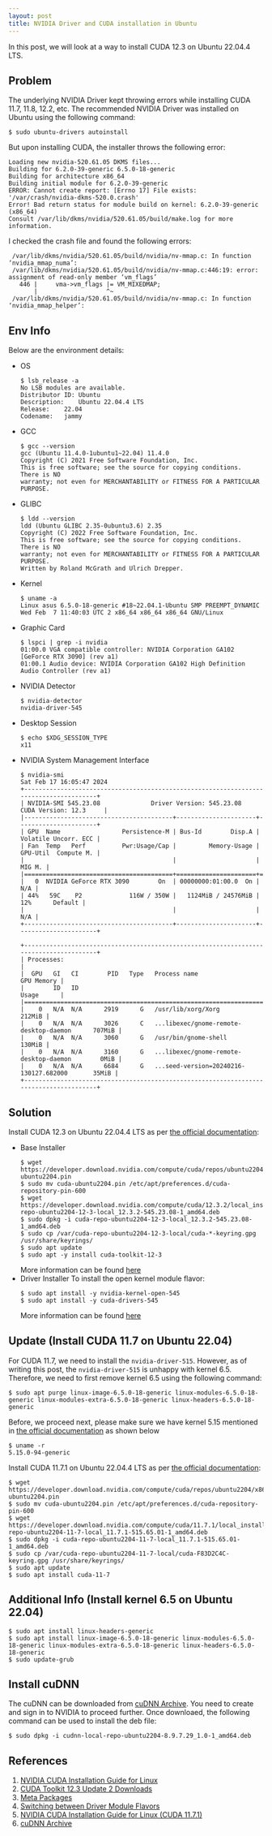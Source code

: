 ```yaml
---
layout: post
title: NVIDIA Driver and CUDA installation in Ubuntu
---
```


In this post, we will look at a way to install CUDA 12.3 on Ubuntu 22.04.4 LTS.

Problem
-------
The underlying NVIDIA Driver kept throwing errors while installing CUDA 11.7, 11.8, 12.2, etc. The recommended NVIDIA Driver was installed on Ubuntu using the following command:
```console
$ sudo ubuntu-drivers autoinstall
```

But upon installing CUDA, the installer throws the following error:
```
Loading new nvidia-520.61.05 DKMS files...
Building for 6.2.0-39-generic 6.5.0-18-generic
Building for architecture x86_64
Building initial module for 6.2.0-39-generic
ERROR: Cannot create report: [Errno 17] File exists: '/var/crash/nvidia-dkms-520.0.crash'
Error! Bad return status for module build on kernel: 6.2.0-39-generic (x86_64)
Consult /var/lib/dkms/nvidia/520.61.05/build/make.log for more information.
```

I checked the crash file and found the following errors:
```
 /var/lib/dkms/nvidia/520.61.05/build/nvidia/nv-mmap.c: In function ‘nvidia_mmap_numa’:
 /var/lib/dkms/nvidia/520.61.05/build/nvidia/nv-mmap.c:446:19: error: assignment of read-only member ‘vm_flags’
   446 |     vma->vm_flags |= VM_MIXEDMAP;
       |                   ^~
 /var/lib/dkms/nvidia/520.61.05/build/nvidia/nv-mmap.c: In function ‘nvidia_mmap_helper’:
```

Env Info
--------
Below are the environment details:

* OS
    ```console
    $ lsb_release -a
    No LSB modules are available.
    Distributor ID:	Ubuntu
    Description:	Ubuntu 22.04.4 LTS
    Release:	22.04
    Codename:	jammy
    ```
* GCC
    ```console
    $ gcc --version
    gcc (Ubuntu 11.4.0-1ubuntu1~22.04) 11.4.0
    Copyright (C) 2021 Free Software Foundation, Inc.
    This is free software; see the source for copying conditions.  There is NO
    warranty; not even for MERCHANTABILITY or FITNESS FOR A PARTICULAR PURPOSE.
    ```
* GLIBC
    ```console
    $ ldd --version
    ldd (Ubuntu GLIBC 2.35-0ubuntu3.6) 2.35
    Copyright (C) 2022 Free Software Foundation, Inc.
    This is free software; see the source for copying conditions.  There is NO
    warranty; not even for MERCHANTABILITY or FITNESS FOR A PARTICULAR PURPOSE.
    Written by Roland McGrath and Ulrich Drepper.
    ```
* Kernel
    ```console
    $ uname -a
    Linux asus 6.5.0-18-generic #18~22.04.1-Ubuntu SMP PREEMPT_DYNAMIC Wed Feb  7 11:40:03 UTC 2 x86_64 x86_64 x86_64 GNU/Linux
    ```
* Graphic Card
    ```console
    $ lspci | grep -i nvidia
    01:00.0 VGA compatible controller: NVIDIA Corporation GA102 [GeForce RTX 3090] (rev a1)
    01:00.1 Audio device: NVIDIA Corporation GA102 High Definition Audio Controller (rev a1)
    ```
* NVIDIA Detector
    ```console
    $ nvidia-detector
    nvidia-driver-545
    ```
* Desktop Session
    ```console
    $ echo $XDG_SESSION_TYPE
    x11
    ```
* NVIDIA System Management Interface
    ```console
    $ nvidia-smi
    Sat Feb 17 16:05:47 2024
    +---------------------------------------------------------------------------------------+
    | NVIDIA-SMI 545.23.08              Driver Version: 545.23.08    CUDA Version: 12.3     |
    |-----------------------------------------+----------------------+----------------------+
    | GPU  Name                 Persistence-M | Bus-Id        Disp.A | Volatile Uncorr. ECC |
    | Fan  Temp   Perf          Pwr:Usage/Cap |         Memory-Usage | GPU-Util  Compute M. |
    |                                         |                      |               MIG M. |
    |=========================================+======================+======================|
    |   0  NVIDIA GeForce RTX 3090        On  | 00000000:01:00.0  On |                  N/A |
    | 44%   59C    P2             116W / 350W |   1124MiB / 24576MiB |     12%      Default |
    |                                         |                      |                  N/A |
    +-----------------------------------------+----------------------+----------------------+
                                                                                             
    +---------------------------------------------------------------------------------------+
    | Processes:                                                                            |
    |  GPU   GI   CI        PID   Type   Process name                            GPU Memory |
    |        ID   ID                                                             Usage      |
    |=======================================================================================|
    |    0   N/A  N/A      2919      G   /usr/lib/xorg/Xorg                          212MiB |
    |    0   N/A  N/A      3026      C   ...libexec/gnome-remote-desktop-daemon      707MiB |
    |    0   N/A  N/A      3060      G   /usr/bin/gnome-shell                        130MiB |
    |    0   N/A  N/A      3160      G   ...libexec/gnome-remote-desktop-daemon        0MiB |
    |    0   N/A  N/A      6684      G   ...seed-version=20240216-130127.682000       35MiB |
    +---------------------------------------------------------------------------------------+
    ```

Solution
--------
Install CUDA 12.3 on Ubuntu 22.04.4 LTS as per [the official documentation](https://developer.nvidia.com/cuda-downloads?target_os=Linux&target_arch=x86_64&Distribution=Ubuntu&target_version=22.04&target_type=deb_local):

* Base Installer
    ```console
    $ wget https://developer.download.nvidia.com/compute/cuda/repos/ubuntu2204/x86_64/cuda-ubuntu2204.pin
    $ sudo mv cuda-ubuntu2204.pin /etc/apt/preferences.d/cuda-repository-pin-600
    $ wget https://developer.download.nvidia.com/compute/cuda/12.3.2/local_installers/cuda-repo-ubuntu2204-12-3-local_12.3.2-545.23.08-1_amd64.deb
    $ sudo dpkg -i cuda-repo-ubuntu2204-12-3-local_12.3.2-545.23.08-1_amd64.deb
    $ sudo cp /var/cuda-repo-ubuntu2204-12-3-local/cuda-*-keyring.gpg /usr/share/keyrings/
    $ sudo apt update
    $ sudo apt -y install cuda-toolkit-12-3
    ```
    More information can be found [here](https://docs.nvidia.com/cuda/cuda-installation-guide-linux/#meta-packages)
* Driver Installer
To install the open kernel module flavor:
    ```console
    $ sudo apt install -y nvidia-kernel-open-545
    $ sudo apt install -y cuda-drivers-545
    ```
    More information can be found [here](https://docs.nvidia.com/cuda/cuda-installation-guide-linux/#switching-between-driver-module-flavors)

Update (Install CUDA 11.7 on Ubuntu 22.04)
--------
For CUDA 11.7, we need to install the `nvidia-driver-515`. However, as of writing this post, the `nvidia-driver-515` is unhappy with kernel 6.5. Therefore, we need to first remove kernel 6.5 using the following command:

```console
$ sudo apt purge linux-image-6.5.0-18-generic linux-modules-6.5.0-18-generic linux-modules-extra-6.5.0-18-generic linux-headers-6.5.0-18-generic
```

Before, we proceed next, please make sure we have kernel 5.15 mentioned in [the official documentation](https://docs.nvidia.com/cuda/archive/11.7.1/cuda-installation-guide-linux/index.html) as shown below
```console
$ uname -r
5.15.0-94-generic
```

Install CUDA 11.7.1 on Ubuntu 22.04.4 LTS as per [the official documentation](https://developer.nvidia.com/cuda-11-7-1-download-archive?target_os=Linux&target_arch=x86_64&Distribution=Ubuntu&target_version=22.04&target_type=deb_local):

```console
$ wget https://developer.download.nvidia.com/compute/cuda/repos/ubuntu2204/x86_64/cuda-ubuntu2204.pin
$ sudo mv cuda-ubuntu2204.pin /etc/apt/preferences.d/cuda-repository-pin-600
$ wget https://developer.download.nvidia.com/compute/cuda/11.7.1/local_installers/cuda-repo-ubuntu2204-11-7-local_11.7.1-515.65.01-1_amd64.deb
$ sudo dpkg -i cuda-repo-ubuntu2204-11-7-local_11.7.1-515.65.01-1_amd64.deb 
$ sudo cp /var/cuda-repo-ubuntu2204-11-7-local/cuda-F83D2C4C-keyring.gpg /usr/share/keyrings/
$ sudo apt update
$ sudo apt install cuda-11-7
```

Additional Info (Install kernel 6.5 on Ubuntu 22.04)
--------
```console
$ sudo apt install linux-headers-generic
$ sudo apt install linux-image-6.5.0-18-generic linux-modules-6.5.0-18-generic linux-modules-extra-6.5.0-18-generic linux-headers-6.5.0-18-generic
$ sudo update-grub
```

Install cuDNN
--------
The cuDNN can be downloaded from [cuDNN Archive](https://developer.nvidia.com/rdp/cudnn-archive). You need to create and sign in to NVIDIA to proceed further. Once downloaed, the following command can be used to install the deb file:

```console
$ sudo dpkg -i cudnn-local-repo-ubuntu2204-8.9.7.29_1.0-1_amd64.deb
```

References
----------
1. [NVIDIA CUDA Installation Guide for Linux](https://docs.nvidia.com/cuda/cuda-installation-guide-linux/index.html)
2. [CUDA Toolkit 12.3 Update 2 Downloads](https://developer.nvidia.com/cuda-downloads?target_os=Linux&target_arch=x86_64&Distribution=Ubuntu&target_version=22.04&target_type=deb_local)
3. [Meta Packages](https://docs.nvidia.com/cuda/cuda-installation-guide-linux/#meta-packages)
4. [Switching between Driver Module Flavors](https://docs.nvidia.com/cuda/cuda-installation-guide-linux/#switching-between-driver-module-flavors)
5. [NVIDIA CUDA Installation Guide for Linux (CUDA 11.7.1)](https://docs.nvidia.com/cuda/archive/11.7.1/cuda-installation-guide-linux/index.html)
6. [cuDNN Archive](https://developer.nvidia.com/rdp/cudnn-archive)
